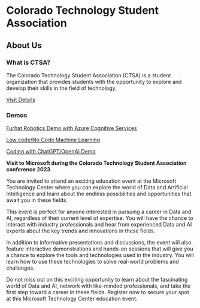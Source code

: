 # Colorado Technology Student Association

## About Us

### What is CTSA?

The Colorado Technology Student Association (CTSA) is a student organization that provides students with the opportunity to explore and develop their skills in the field of technology. 

[Visit Details](imgs/CTSA.png)

### Demos

[Furhat Robotics Demo with Azure Cognitive Services](https://www.youtube.com/watch?v=sKiowJ_5yME)

[Low code/No Code Machine Learning](https://www.lobe.ai/)

[Coding with ChatGPT/OpenAI Demo](https://githubnext.com/projects/hey-github/)

__Visit to Microsoft during the Colorado Technology Student Association conference 2023__

You are invited to attend an exciting education event at the Microsoft Technology Center where you can explore the world of Data and Artificial Intelligence and learn about the endless possibilities and opportunities that await you in these fields.

This event is perfect for anyone interested in pursuing a career in Data and AI, regardless of their current level of expertise. You will have the chance to interact with industry professionals and hear from experienced Data and AI experts about the key trends and innovations in these fields.

In addition to informative presentations and discussions, the event will also feature interactive demonstrations and hands-on sessions that will give you a chance to explore the tools and technologies used in the industry. You will learn how to use these technologies to solve real-world problems and challenges.

Do not miss out on this exciting opportunity to learn about the fascinating world of Data and AI, network with like-minded professionals, and take the first step toward a career in these fields. Register now to secure your spot at this Microsoft Technology Center education event.
